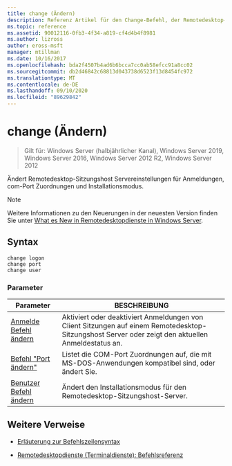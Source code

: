 ```yaml
---
title: change (Ändern)
description: Referenz Artikel für den Change-Befehl, der Remotedesktop-Sitzungshost Servereinstellungen für Anmeldungen, com-Port Zuordnungen und Installationsmodus ändert.
ms.topic: reference
ms.assetid: 90012116-0fb3-4f34-a819-cf4d4b4f8981
ms.author: lizross
author: eross-msft
manager: mtillman
ms.date: 10/16/2017
ms.openlocfilehash: bda2f4507b4ad6b6bcca7cc0ab58efcc91a8cc02
ms.sourcegitcommit: db2d46842c68813d043738d6523f13d8454fc972
ms.translationtype: MT
ms.contentlocale: de-DE
ms.lasthandoff: 09/10/2020
ms.locfileid: "89629842"
---
```

# <a name="change"></a>change (Ändern)

> Gilt für: Windows Server (halbjährlicher Kanal), Windows Server 2019, Windows Server 2016, Windows Server 2012 R2, Windows Server 2012

Ändert Remotedesktop-Sitzungshost Servereinstellungen für Anmeldungen, com-Port Zuordnungen und Installationsmodus.

> [!NOTE]
> Weitere Informationen zu den Neuerungen in der neuesten Version finden Sie unter [What es New in Remotedesktopdienste in Windows Server](/previous-versions/windows/it-pro/windows-server-2012-r2-and-2012/dn283323(v=ws.11)).

## <a name="syntax"></a>Syntax

 ```
 change logon
 change port
 change user
 ```

### <a name="parameters"></a>Parameter

| Parameter | BESCHREIBUNG |
| --------- | ----------- |
| [Anmelde Befehl ändern](change-logon.md) | Aktiviert oder deaktiviert Anmeldungen von Client Sitzungen auf einem Remotedesktop-Sitzungshost Server oder zeigt den aktuellen Anmeldestatus an. |
| [Befehl "Port ändern"](change-port.md) | Listet die COM-Port Zuordnungen auf, die mit MS-DOS-Anwendungen kompatibel sind, oder ändert Sie. |
| [Benutzer Befehl ändern](change-user.md) | Ändert den Installationsmodus für den Remotedesktop-Sitzungshost-Server. |

## <a name="additional-references"></a>Weitere Verweise

- [Erläuterung zur Befehlszeilensyntax](command-line-syntax-key.md)

- [Remotedesktopdienste (Terminaldienste): Befehlsreferenz](remote-desktop-services-terminal-services-command-reference.md)
